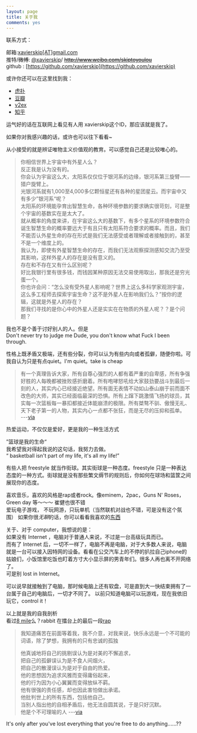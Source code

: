```yaml
---
layout: page
title: 关于我
comments: yes
---
```



联系方式：

邮箱:<a href="mailto:xavierskip@gmail.com">xavierskip[AT]gmail.com</a>  
推特/<del>微博</del>: [@xavierskip](https://twitter.com/xavierskip)/ [<del>http://www.weibo.com/skiptoyoulou</del>](http://www.weibo.com/skiptoyoulou)  
github : [https://github.com/xavierskip](https://github.com/xavierskip)  

或许你还可以在这里找到我：

* [虎扑](http://my.hupu.com/jzgk)
* [豆瓣](http://www.douban.com/people/xavierskip/)
* [v2ex](http://www.v2ex.com/?r=xavierskip)
* [知乎](http://www.zhihu.com/people/skipto)

运气好的话在互联网上看见有人用 xavierskip这个ID，那应该就是我了。


如果你对我感兴趣的话，或许也可以往下看看~


从小接受的就是辨证唯物主义价值观的教育。可以感觉自己还是比较唯心的。

>你相信世界上宇宙中有外星人么？  
反正我是认为没有的。  
你会认为宇宙这么大，太阳系仅仅位于银河系的边缘，银河系第三旋臂——猎户旋臂上。  
光银河系就有1,000至4,000多亿颗恒星还有各种的星团星云。而宇宙中又有多少”银河系“呢？  
太阳系的环境能孕育出智慧生命，各种环境参数的要求确实很苛刻，可是整个宇宙的基数实在是太大了。  
就从概率的角度来讲，在宇宙这么大的基数下，有多个星系的环境参数符合诞生智慧生命的概率要远大于有且只有太阳系符合要求的概率。而且，我们不能否认外星生命的存在形式是我们无法感受或者理解或者接触到的，甚至不是一个维度上的。  
我认为，即使有外星智慧生命的存在，而我们无法观察探测感知交流乃至受其影响，这样外星人的存在是没有意义的。  
存在和不存在又有什么区别呢？  
好比我银行里有很多钱，而钱因某种原因无法交易使用取出，那我还是穷光蛋一个。  
你也许会问：“怎么没有受外星人影响呢？世界上这么多科学家观测宇宙，这么多工程师去探索宇宙生命？这不是外星人在影响我们么？”按你的逻辑，这就是外星人的存在？   
那我们寻找的是你心中的外星人还是实实在在物质的外星人呢？？是个问题？   

我也不是个善于讨好别人的人。但是  
Don't never try to judge me Dude, you don't know what Fuck I been through. 

性格上既矛盾又极端，还有些分裂，你可以认为有些内向或者孤僻，随便你啦。可我自认为只是有点quiet。I'm quiet。take is cheap

>有一个真理告诉大家，所有自尊心强烈的人都有着严重的自卑感，所有争强好胜的人每晚都被挫败感折磨着。所有咆哮怒吼给大家鼓劲要战斗到最后一刻的人，其实内心已经接近绝望。所有面无表情不动如山泰山崩于前而面不改色的大师，其实已经面临最深的恐惧。所有上蹿下跳激情飞扬的球员，其实每一次篮板每一暴扣都接近体能崩溃的极限。所有桀骜不驯、傲慢无礼、天下老子第一的人物，其实内心一点都不张狂，而是无尽的压抑和孤单。  
---[via](http://bbs.hupu.com/4623589.html)

热爱运动，不仅仅是爱好，更是我的一种生活方式  

”篮球是我的生命“  
我希望我对得起我说的这句话，我努力去做。  
“ basketball isn't part of my life, it's all my life!”  


有些人把 freestyle 就当作街球。其实街球是一种态度。freestyle 只是一种表达态度的一种方式。街球就是没有那些繁文缛节的规则后，你如何在球场和篮筐之间展现你的态度。


喜欢音乐，喜欢的风格是rap或者rock。像eminem，2pac，Guns N' Roses， Green day 等～～～  崔健也很不错  
爱玩电子游戏， 不玩网游，只玩单机（当然联机对战也不错，可是没有这个氛围）  如果你很*无聊*的话，你可以看看我喜欢的[东西](http://www.douban.com/people/xavierskip/things)

关于、对于 computer，我想说的是：  
如果没有 Internet ，电脑对于普通人来说，不过是一台高级玩具而已。  
而有了 Internet 后，一切不一样了，电脑不再是电脑，对于大多数人来说，电脑就是一台可以接入因特网的设备。看看在公交汽车上的不停的扒拉自己iphone的姑娘们，小饭馆里吃饭也盯着方寸大小显示屏的男青年们。很多人再也离不开网络了。  
可是别 lost in Internet。

可以说早就接触到了电脑，那时候电脑上还有软盘，可是直到大一快结束拥有了一台属于自己的电脑后，一切才不同了。 
以前只知道电脑可以玩游戏，现在我依旧玩它，control it！ 

以上就是我的自我剖析  
看过[8 mile](http://movie.douban.com/subject/1307853/)么？rabbit 在擂台上的最后一段[rap](http://www.yinyuetai.com/video/168448)


 >我知道痛苦在前面等着我，我不介意，对我来说，快乐永远是一个不可能的词语，除了梦想，我拥有的只有忠诚的孤独
 > 
 >他真诚地将自己的挑剔误认为是对美的不懈追求，  
 >把自己的孤僻误认为是不食人间烟火，  
 >把自己的散漫误认为是对于自由的热爱。  
 >他的思想因为追求风雅而变得庸俗起来，  
 >他的行为因为小心翼翼而变得放纵不羁。  
 >他有很强的责任感，却也因此害怕做出承诺。  
 >他批判世上的所有东西，包括他自己。  
 >当别人指出他的自相矛盾后，他无法自圆其说，于是只好沉默。  
 >他是个不可理喻的人  ---[via](http://blog.chengyichao.info/onesuper)

It's only after you've lost everything that you're free to do anything......??  

<script type="text/javascript" src="http://www.douban.com/service/badge/xavierskip/?show=collection&amp;select=random&amp;n=6&amp;columns=2&amp;hidelogo=yes&amp;hideself=yes" ></script>

